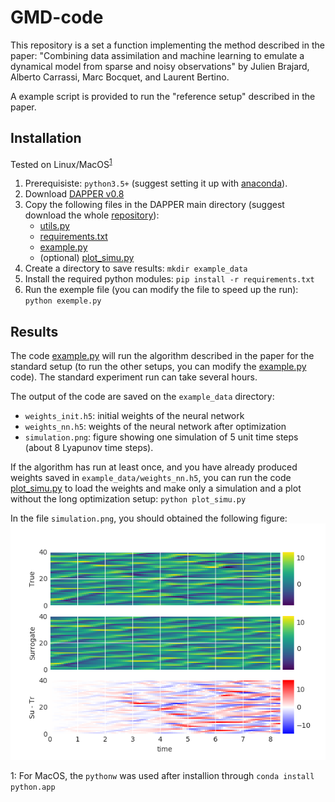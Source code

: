# GMD-code
This repository is a set a function implementing the method described in the paper: 
"Combining data assimilation and machine learning to emulate a dynamical model from sparse and noisy observations"
by Julien Brajard, Alberto Carrassi, Marc Bocquet, and Laurent Bertino.

A example script is provided to run the "reference setup" described in the paper.

## Installation

Tested on Linux/MacOS<sup>[1](#myfootnote1)</sup>
1. Prerequisiste: `python3.5+` (suggest setting it up with
[anaconda](https://www.anaconda.com/download)).
2. Download [DAPPER v0.8](https://github.com/nansencenter/DAPPER/releases/tag/v0.8) 
3. Copy the following files in the DAPPER main directory (suggest download the whole [repository](https://github.com/brajard/GMD-code/releases/tag/v1.0)):
   - [utils.py](utils.py)
   - [requirements.txt](requirements.txt)
   - [example.py](example.py)
   - (optional) [plot_simu.py](plot_simu.py)
4. Create a directory to save results: `mkdir example_data`
5. Install the required python modules: `pip install -r requirements.txt`
6. Run the exemple file (you can modify the file to speed up the run): `python exemple.py`

## Results

The code [example.py](example.py) will run the algorithm described in the paper for the standard setup 
(to run the other setups, you can modify the [example.py](example.py) code). The standard experiment run can take several hours.

The output of the code are saved on the `example_data` directory:
- `weights_init.h5`: initial weights of the neural network
- `weights_nn.h5`: weights of the neural network after optimization
- `simulation.png`: figure showing one simulation of 5 unit time steps (about 8 Lyapunov time steps).

If the algorithm has run at least once, and you have already produced weights saved in `example_data/weights_nn.h5`, you can run the code [plot_simu.py](plot_simu.py) to load the weights and make only a simulation and a plot without the long optimization setup: `python plot_simu.py`

In the file `simulation.png`, you should obtained the following figure:
![reference simulation](simulation_ref.png)

<a name="myfootnote1">1</a>: For MacOS, the `pythonw` was used after installion through `conda install python.app`

